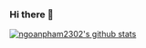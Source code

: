 ### Hi there 👋
[![ngoanpham2302's github stats](https://github-readme-stats.vercel.app/api?username=ngoanpham2302&show_icons=true&theme=tokyonight)](https://github.com/ngoanpham2302/github-readme-stats)

<!--
**ngoanpham2302/ngoanpham2302** is a ✨ _special_ ✨ repository because its `README.md` (this file) appears on your GitHub profile.

Here are some ideas to get you started:

- 🔭 I’m currently working on ...
- 🌱 I’m currently learning ...
- 👯 I’m looking to collaborate on ...
- 🤔 I’m looking for help with ...
- 💬 Ask me about ...
- 📫 How to reach me: ...
- 😄 Pronouns: ...
- ⚡ Fun fact: ...
-->
